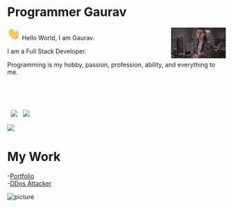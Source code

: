 # Programmer Gaurav

<img align="right" width="25%" src="images/hackerman.gif" />

<p>
  <img src="images/wave.gif" width="30" />
  Hello World, I am Gaurav.
</p>
<p>I am a Full Stack Developer.</p>
<p>
  Programming is my hobby, passion, profession, ability, and everything to me.
</p>

<br />
<br />
<br />
<p>
  <img width="48%" src="https://github-readme-stats.vercel.app/api?username=programmergaurav&show_icons=true&theme=radical&count_private=true&include_all_commits=true" /> 
  <img width="48%" src="https://github-readme-streak-stats.herokuapp.com/?user=programmergaurav&theme=radical" />
</p>

<img width="100%" src="https://activity-graph.herokuapp.com/graph?username=programmergaurav&theme=rogue" />

#

# My Work

-[Portfolio](https://programmergaurav.me)
<br /> -[DDos Attacker](https://github.com/ProgrammerGaurav/DDos-Attack)

![picture](https://raw.githubusercontent.com/ProgrammerGaurav/programmergaurav/master/images/dino.gif)
